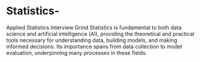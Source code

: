 # Statistics-
Applied Statistics Interview Grind
Statistics is fundamental to both data science and artificial intelligence (AI), providing the theoretical and practical tools necessary for understanding data, building models, and making informed decisions. Its importance spans from data collection to model evaluation, underpinning many processes in these fields.


